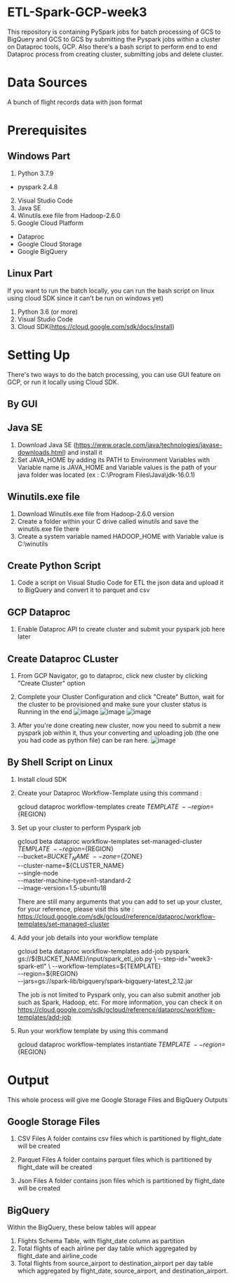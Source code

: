 # ETL-Spark-GCP-week3
This repository is containing PySpark jobs for batch processing of GCS to BigQuery and GCS to GCS by submitting the Pyspark jobs within a cluster on Dataproc tools, GCP. Also there's a bash script to perform end to end Dataproc process from creating cluster, submitting jobs and delete cluster.

# Data Sources
A bunch of flight records data with json format

# Prerequisites
## Windows Part
1. Python 3.7.9
  - pyspark 2.4.8
2. Visual Studio Code
3. Java SE
4. Winutils.exe file from Hadoop-2.6.0
5. Google Cloud Platform
  - Dataproc
  - Google Cloud Storage
  - Google BigQuery
 
 ## Linux Part 
 If you want to run the batch locally, you can run the bash script on linux using cloud SDK since it can't be run on windows yet)
 1. Python 3.6 (or more)
 2. Visual Studio Code
 3. Cloud SDK(https://cloud.google.com/sdk/docs/install)

# Setting Up
There's two ways to do the batch processing, you can use GUI feature on GCP, or run it locally  using Cloud SDK.

## By GUI
## Java SE
1. Download Java SE (https://www.oracle.com/java/technologies/javase-downloads.html) and install it
2. Set JAVA_HOME by adding its PATH to Environment Variables with Variable name is JAVA_HOME and Variable values is the path of your java folder was located (ex : C:\Program Files\Java\jdk-16.0.1)

## Winutils.exe file
1. Download Winutils.exe file from Hadoop-2.6.0 version
2. Create a folder within your C drive called winutils and save the winutils.exe file there
3. Create a system variable named HADOOP_HOME with Variable value is C:\winutils

## Create Python Script
1. Code a script on Visual Studio Code for ETL the json data and upload it to BigQuery and convert it to parquet and csv

## GCP Dataproc 
1. Enable Dataproc API to create cluster and submit your pyspark job here later

## Create Dataproc CLuster
1. From GCP Navigator, go to dataproc, click new cluster by clicking "Create Cluster" option
2. Complete your Cluster Configuration and click "Create" Button, wait for the cluster to be provisioned and make sure your cluster status is Running in the end
  ![image](https://user-images.githubusercontent.com/59094767/125968200-0195d404-49d7-4158-bb58-2b92275a9de2.png)
  ![image](https://user-images.githubusercontent.com/59094767/125968297-cb203860-307c-4b98-9a4c-f5bfa5fdf71e.png)
  ![image](https://user-images.githubusercontent.com/59094767/125968392-b2a0e318-efd1-4ed4-a223-0bab04ca59ad.png)

4. After you're done creating new cluster, now you need to submit a new pyspark job within it, thus your converting and uploading job (the one you had code as python file) can be ran here.
  ![image](https://user-images.githubusercontent.com/59094767/125969728-ffe248b6-a07e-4ff1-a728-49f11f1f49f5.png)

## By Shell Script on Linux
1. Install cloud SDK
2. Create your Dataproc Workflow-Template using this command :

    gcloud dataproc workflow-templates create ${TEMPLATE}\
    --region=${REGION}
    
3. Set up your cluster to perform Pyspark job

    gcloud beta dataproc workflow-templates set-managed-cluster ${TEMPLATE} \
    --region=${REGION} \
    --bucket=${BUCKET_NAME} \
    --zone=${ZONE} \
    --cluster-name=${CLUSTER_NAME} \
    --single-node \
    --master-machine-type=n1-standard-2 \
    --image-version=1.5-ubuntu18
    
    There are still many arguments that you can add to set up your cluster, for your reference, please visit this site : 
    https://cloud.google.com/sdk/gcloud/reference/dataproc/workflow-templates/set-managed-cluster
    
 4. Add your job details into your workflow template

    gcloud beta dataproc workflow-templates add-job pyspark gs://${BUCKET_NAME}/input/spark_etl_job.py \
    --step-id="week3-spark-etl" \
    --workflow-templates=${TEMPLATE} \
    --region=${REGION} \
    --jars=gs://spark-lib/bigquery/spark-bigquery-latest_2.12.jar
    
    The job is not limited to Pyspark only, you can also submit another job such as Spark, Hadoop, etc.
    For more information, you can check it on https://cloud.google.com/sdk/gcloud/reference/dataproc/workflow-templates/add-job
 
 5. Run your workflow template by using this command
 
    gcloud dataproc workflow-templates instantiate ${TEMPLATE} \
    --region=${REGION}


# Output
This whole process will give me Google Storage Files and BigQuery Outputs

## Google Storage Files
1. CSV Files
   A folder contains csv files which is partitioned by flight_date will be created
   
2. Parquet Files
   A folder contains parquet files which is partitioned by flight_date will be created
   
3. Json Files
  A folder contains json files which is partitioned by flight_date will be created

## BigQuery
Within the BigQuery, these below tables will appear
1. Flights Schema Table, with flight_date column as partition
2. Total flights of each airline per day table which aggregated by flight_date and airline_code
3. Total flights from source_airport to destination_airport per day table which aggregated by flight_date, source_airport, and destination_airport.
